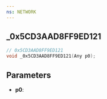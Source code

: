 ```yaml
---
ns: NETWORK
---
```

## _0x5CD3AAD8FF9ED121

```c
// 0x5CD3AAD8FF9ED121
void _0x5CD3AAD8FF9ED121(Any p0);
```

## Parameters
* **p0**:
